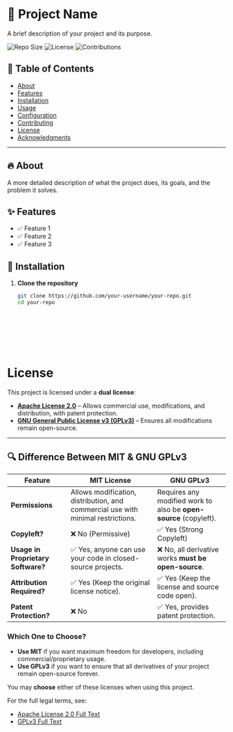 # 📌 Project Name  
A brief description of your project and its purpose.

![Repo Size](https://img.shields.io/github/repo-size/your-username/your-repo)
![License](https://img.shields.io/github/license/your-username/your-repo)
![Contributions](https://img.shields.io/badge/contributions-welcome-brightgreen)

## 📖 Table of Contents  
- [About](#about)  
- [Features](#features)  
- [Installation](#installation)  
- [Usage](#usage)  
- [Configuration](#configuration)  
- [Contributing](#contributing)  
- [License](#license)  
- [Acknowledgments](#acknowledgments)  

---

## 🔥 About  
A more detailed description of what the project does, its goals, and the problem it solves.

## ✨ Features  
- ✅ Feature 1  
- ✅ Feature 2  
- ✅ Feature 3  

## 💾 Installation  
1. **Clone the repository**  
   ```bash
   git clone https://github.com/your-username/your-repo.git
   cd your-repo









# License

This project is licensed under a **dual license**:

- **[Apache License 2.0](LICENSE-APACHE.md)** – Allows commercial use, modifications, and distribution, with patent protection.
- **[GNU General Public License v3 (GPLv3)](LICENSE-GPLv3.md)** – Ensures all modifications remain open-source.

---

## **🔍 Difference Between MIT & GNU GPLv3**  

| Feature       | **MIT License** | **GNU GPLv3** |
|--------------|---------------|---------------|
| **Permissions** | Allows modification, distribution, and commercial use with minimal restrictions. | Requires any modified work to also be **open-source** (copyleft). |
| **Copyleft?** | ❌ No (Permissive) | ✅ Yes (Strong Copyleft) |
| **Usage in Proprietary Software?** | ✅ Yes, anyone can use your code in closed-source projects. | ❌ No, all derivative works **must be open-source**. |
| **Attribution Required?** | ✅ Yes (Keep the original license notice). | ✅ Yes (Keep the license and source code open). |
| **Patent Protection?** | ❌ No | ✅ Yes, provides patent protection. |

### **Which One to Choose?**
- **Use MIT** if you want maximum freedom for developers, including commercial/proprietary usage.  
- **Use GPLv3** if you want to ensure that all derivatives of your project remain open-source forever.  

You may **choose** either of these licenses when using this project.

For the full legal terms, see:  
- [Apache License 2.0 Full Text](LICENSE-APACHE.md)  
- [GPLv3 Full Text](LICENSE-GPLv3.md)

